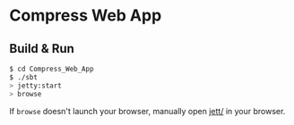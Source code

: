# Compress Web App #

## Build & Run ##

```sh
$ cd Compress_Web_App
$ ./sbt
> jetty:start
> browse
```

If `browse` doesn't launch your browser, manually open [jett/](http://localhost:8080/) in your browser.
